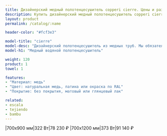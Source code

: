 ```yaml
---
title: Дизайнерский медный полотенцесушитель copperi cierre. Цены и размеры.
description: Купить дизайнерский медный полотенцесушитель copperi cierre в Москве по цене производителя.
layout: product
permalink: /catalog/:name

header-color: "#fcf3e3"

model-title: "cierre"
model-desc: "Дизайнерский полотенцесушитель из медных труб. Мы обязательно когда-нибудь придумаем крутое описание для этой модели, но сейчас совсем не до того. Посмотрите пока на картинки, всё и так понятно. А если не понятно, позвоните нам и мы всё расскажем. Или напишите, если не любите звонить."
model-h1: "Медный водяной полотенцесушитель"

weight: 120
product: 1
towel: 1

features:
- "Материал: медь"
- "Цвет: натуральная медь, патина или окраска по RAL"
- "Покрытие: без покрытия, матовый или глянцевый лак"

related:
- escala
- tejiendo
- bambu
---
```

|700x900 мм|322 Вт|78 230 ₽
|700x1200 мм|373 Вт|91 140 ₽